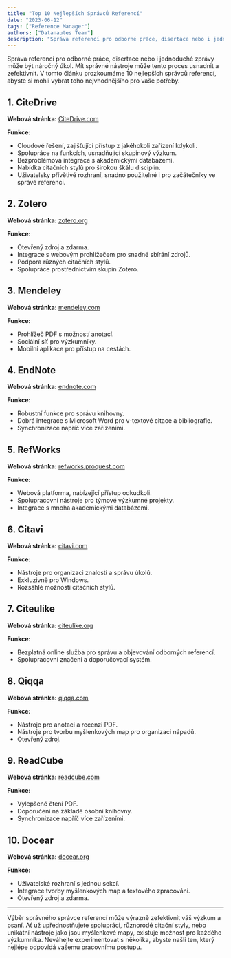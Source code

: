 ```yaml
---
title: "Top 10 Nejlepších Správců Referencí"
date: "2023-06-12"
tags: ["Reference Manager"]
authors: ["Datanautes Team"]
description: "Správa referencí pro odborné práce, disertace nebo i jednoduché zprávy může být náročný úkol. Mít správné nástroje může tento proces usnadnit a zefektivnit. V tomto článku prozkoumáme 10 nejlepších správců referencí, abyste si mohli vybrat toho nejvhodnějšího pro vaše potřeby."
---
```


Správa referencí pro odborné práce, disertace nebo i jednoduché zprávy může být náročný úkol. Mít správné nástroje může tento proces usnadnit a zefektivnit. V tomto článku prozkoumáme 10 nejlepších správců referencí, abyste si mohli vybrat toho nejvhodnějšího pro vaše potřeby.

## 1. **CiteDrive**

**Webová stránka:** [CiteDrive.com](https://citedrive.com/)

**Funkce:**

- Cloudové řešení, zajišťující přístup z jakéhokoli zařízení kdykoli.
- Spolupráce na funkcích, usnadňující skupinový výzkum.
- Bezproblémová integrace s akademickými databázemi.
- Nabídka citačních stylů pro širokou škálu disciplín.
- Uživatelsky přívětivé rozhraní, snadno použitelné i pro začátečníky ve správě referencí.

## 2. **Zotero**

**Webová stránka:** [zotero.org](https://www.zotero.org/)

**Funkce:**

- Otevřený zdroj a zdarma.
- Integrace s webovým prohlížečem pro snadné sbírání zdrojů.
- Podpora různých citačních stylů.
- Spolupráce prostřednictvím skupin Zotero.

## 3. **Mendeley**

**Webová stránka:** [mendeley.com](https://www.mendeley.com/)

**Funkce:**

- Prohlížeč PDF s možností anotací.
- Sociální síť pro výzkumníky.
- Mobilní aplikace pro přístup na cestách.

## 4. **EndNote**

**Webová stránka:** [endnote.com](https://www.endnote.com/)

**Funkce:**

- Robustní funkce pro správu knihovny.
- Dobrá integrace s Microsoft Word pro v-textové citace a bibliografie.
- Synchronizace napříč více zařízeními.

## 5. **RefWorks**

**Webová stránka:** [refworks.proquest.com](https://refworks.proquest.com/)

**Funkce:**

- Webová platforma, nabízející přístup odkudkoli.
- Spolupracovní nástroje pro týmové výzkumné projekty.
- Integrace s mnoha akademickými databázemi.

## 6. **Citavi**

**Webová stránka:** [citavi.com](https://www.citavi.com/)

**Funkce:**

- Nástroje pro organizaci znalostí a správu úkolů.
- Exkluzivně pro Windows.
- Rozsáhlé možnosti citačních stylů.

## 7. **Citeulike**

**Webová stránka:** [citeulike.org](http://www.citeulike.org/)

**Funkce:**

- Bezplatná online služba pro správu a objevování odborných referencí.
- Spolupracovní značení a doporučovací systém.

## 8. **Qiqqa**

**Webová stránka:** [qiqqa.com](https://www.qiqqa.com/)

**Funkce:**

- Nástroje pro anotaci a recenzi PDF.
- Nástroje pro tvorbu myšlenkových map pro organizaci nápadů.
- Otevřený zdroj.

## 9. **ReadCube**

**Webová stránka:** [readcube.com](https://www.readcube.com/)

**Funkce:**

- Vylepšené čtení PDF.
- Doporučení na základě osobní knihovny.
- Synchronizace napříč více zařízeními.

## 10. **Docear**

**Webová stránka:** [docear.org](http://www.docear.org/)

**Funkce:**

- Uživatelské rozhraní s jednou sekcí.
- Integrace tvorby myšlenkových map a textového zpracování.
- Otevřený zdroj a zdarma.

---

Výběr správného správce referencí může výrazně zefektivnit váš výzkum a psaní. Ať už upřednostňujete spolupráci, různorodé citační styly, nebo unikátní nástroje jako jsou myšlenkové mapy, existuje možnost pro každého výzkumníka. Neváhejte experimentovat s několika, abyste našli ten, který nejlépe odpovídá vašemu pracovnímu postupu.
